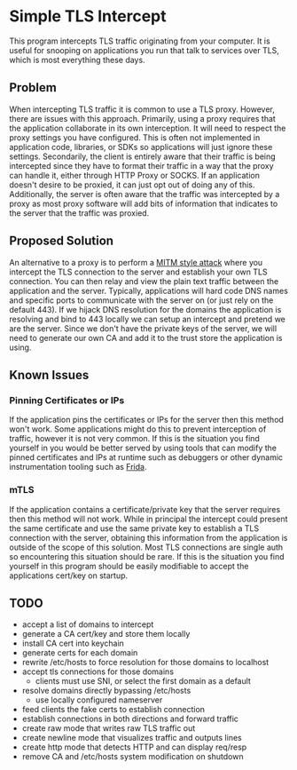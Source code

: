 
# Simple TLS Intercept

This program intercepts TLS traffic originating from your computer. It is
useful for snooping on applications you run that talk to services over TLS,
which is most everything these days.

## Problem

When intercepting TLS traffic it is common to use a TLS proxy. However, there
are issues with this approach. Primarily, using a proxy requires that the
application collaborate in its own interception. It will need to respect the
proxy settings you have configured. This is often not implemented in
application code, libraries, or SDKs so applications will just ignore these
settings. Secondarily, the client is entirely aware that their traffic is being
intercepted since they have to format their traffic in a way that the proxy can
handle it, either through HTTP Proxy or SOCKS. If an application doesn't desire
to be proxied, it can just opt out of doing any of this. Additionally, the
server is often aware that the traffic was intercepted by a proxy as most proxy
software will add bits of information that indicates to the server that the
traffic was proxied.

## Proposed Solution

An alternative to a proxy is to perform a [MITM style attack][mitm-attack]
where you intercept the TLS connection to the server and establish your own TLS
connection. You can then relay and view the plain text traffic between the
application and the server. Typically, applications will hard code DNS names
and specific ports to communicate with the server on (or just rely on the
default 443). If we hijack DNS resolution for the domains the application is
resolving and bind to 443 locally we can setup an intercept and pretend we are
the server. Since we don't have the private keys of the server, we will need to
generate our own CA and add it to the trust store the application is using.

## Known Issues

### Pinning Certificates or IPs

If the application pins the certificates or IPs for the server then this method
won't work. Some applications might do this to prevent interception of traffic,
however it is not very common. If this is the situation you find yourself in
you would be better served by using tools that can modify the pinned
certificates and IPs at runtime such as debuggers or other dynamic
instrumentation tooling such as [Frida][frida].

### mTLS

If the application contains a certificate/private key that the server requires
then this method will not work. While in principal the intercept could present
the same certificate and use the same private key to establish a TLS connection
with the server, obtaining this information from the application is outside of
the scope of this solution. Most TLS connections are single auth so
encountering this situation should be rare. If this is the situation you find
yourself in this program should be easily modifiable to accept the applications
cert/key on startup.

## TODO

- accept a list of domains to intercept
- generate a CA cert/key and store them locally
- install CA cert into keychain
- generate certs for each domain
- rewrite /etc/hosts to force resolution for those domains to localhost
- accept tls connections for those domains
  - clients must use SNI, or select the first domain as a default
- resolve domains directly bypassing /etc/hosts
  - use locally configured nameserver
- feed clients the fake certs to establish connection
- establish connections in both directions and forward traffic
- create raw mode that writes raw TLS traffic out
- create newline mode that visualizes traffic and outputs lines
- create http mode that detects HTTP and can display req/resp
- remove CA and /etc/hosts system modification on shutdown

[mitm-attack]: https://en.wikipedia.org/wiki/Man-in-the-middle_attack
[frida]: https://frida.re
